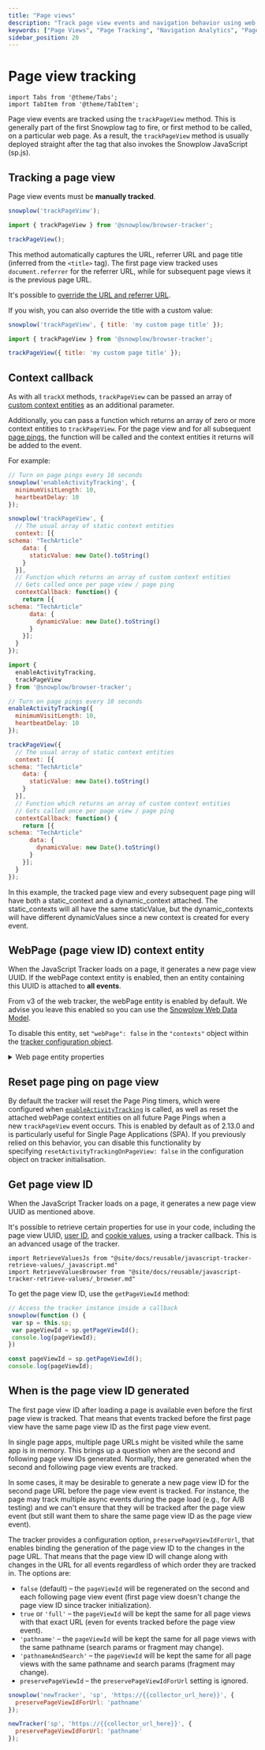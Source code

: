 ```yaml
---
title: "Page views"
description: "Track page view events and navigation behavior using web trackers for website analytics."
keywords: ["Page Views", "Page Tracking", "Navigation Analytics", "Page Events", "Web Analytics", "Page Performance"]
sidebar_position: 20
---
```


# Page view tracking

```mdx-code-block
import Tabs from '@theme/Tabs';
import TabItem from '@theme/TabItem';
```

Page view events are tracked using the `trackPageView` method. This is generally part of the first Snowplow tag to fire, or first method to be called, on a particular web page. As a result, the `trackPageView` method is usually deployed straight after the tag that also invokes the Snowplow JavaScript (sp.js).

## Tracking a page view

Page view events must be **manually tracked**.

<Tabs groupId="platform" queryString>
  <TabItem value="js" label="JavaScript (tag)">

```javascript runnable
snowplow('trackPageView');
```

  </TabItem>
  <TabItem value="browser" label="Browser (npm)" default>

```javascript
import { trackPageView } from '@snowplow/browser-tracker';

trackPageView();
```
  </TabItem>
</Tabs>

This method automatically captures the URL, referrer URL and page title (inferred from the `<title>` tag). The first page view tracked uses `document.referrer` for the referrer URL, while for subsequent page views it is the previous page URL.

It's possible to [override the URL and referrer URL](/docs/sources/trackers/web-trackers/tracking-events/index.md#setting-a-custom-page-url-and-referrer-url).

If you wish, you can also override the title with a custom value:

<Tabs groupId="platform" queryString>
  <TabItem value="js" label="JavaScript (tag)">

```javascript runnable
snowplow('trackPageView', { title: 'my custom page title' });
```

  </TabItem>
  <TabItem value="browser" label="Browser (npm)" default>

```javascript
import { trackPageView } from '@snowplow/browser-tracker';

trackPageView({ title: 'my custom page title' });
```
  </TabItem>
</Tabs>

## Context callback

As with all `trackX` methods, `trackPageView` can be passed an array of [custom context entities](/docs/sources/trackers/web-trackers/custom-tracking-using-schemas/index.md) as an additional parameter.

Additionally, you can pass a function which returns an array of zero or more context entities to `trackPageView`. For the page view and for all subsequent [page pings](/docs/sources/trackers/web-trackers/tracking-events/activity-page-pings/index.md), the function will be called and the context entities it returns will be added to the event.

For example:

<Tabs groupId="platform" queryString>
  <TabItem value="js" label="JavaScript (tag)" default>

```javascript
// Turn on page pings every 10 seconds
snowplow('enableActivityTracking', {
  minimumVisitLength: 10,
  heartbeatDelay: 10
});

snowplow('trackPageView', {
  // The usual array of static context entities
  context: [{
schema: "TechArticle"
    data: {
      staticValue: new Date().toString()
    }
  }],
  // Function which returns an array of custom context entities
  // Gets called once per page view / page ping
  contextCallback: function() {
    return [{
schema: "TechArticle"
      data: {
        dynamicValue: new Date().toString()
      }
    }];
  }
});
```

</TabItem>
<TabItem value="browser" label="Browser (npm)">

```javascript
import {
  enableActivityTracking,
  trackPageView
} from '@snowplow/browser-tracker';

// Turn on page pings every 10 seconds
enableActivityTracking({
  minimumVisitLength: 10,
  heartbeatDelay: 10
});

trackPageView({
  // The usual array of static context entities
  context: [{
schema: "TechArticle"
    data: {
      staticValue: new Date().toString()
    }
  }],
  // Function which returns an array of custom context entities
  // Gets called once per page view / page ping
  contextCallback: function() {
    return [{
schema: "TechArticle"
      data: {
        dynamicValue: new Date().toString()
      }
    }];
  }
});
```
  </TabItem>
</Tabs>

In this example, the tracked page view and every subsequent page ping will have both a static_context and a dynamic_context attached. The static_contexts will all have the same staticValue, but the dynamic_contexts will have different dynamicValues since a new context is created for every event.

## WebPage (page view ID) context entity

When the JavaScript Tracker loads on a page, it generates a new page view UUID. If the webPage context entity is enabled, then an entity containing this UUID is attached to **all events**.

From v3 of the web tracker, the webPage entity is enabled by default. We advise you leave this enabled so you can use the [Snowplow Web Data Model](/docs/modeling-your-data/modeling-your-data-with-dbt/dbt-models/legacy/dbt-web-data-model/index.md).

To disable this entity, set `"webPage": false` in the `"contexts"` object within the [tracker configuration object](/docs/sources/trackers/web-trackers/tracker-setup/initialization-options/index.md).

<details>
    <summary>Web page entity properties</summary>

The [web_page](https://github.com/snowplow/iglu-central/blob/master/schemas/com.snowplowanalytics.snowplow/web_page/jsonschema/1-0-0) context entity consists of the following property:

| Attribute | Description                             | Required? |
|-----------|-----------------------------------------|-----------|
| `id`      | An identifier (UUID) for the page view. | Yes       |

</details>

## Reset page ping on page view

By default the tracker will reset the Page Ping timers, which were configured when [`enableActivityTracking`](/docs/sources/trackers/web-trackers/tracking-events/activity-page-pings/index.md) is called, as well as reset the attached webPage context entities on all future Page Pings when a new `trackPageView` event occurs. This is enabled by default as of 2.13.0 and is particularly useful for Single Page Applications (SPA). If you previously relied on this behavior, you can disable this functionality by specifying `resetActivityTrackingOnPageView: false` in the configuration object on tracker initialisation.

## Get page view ID

When the JavaScript Tracker loads on a page, it generates a new page view UUID as mentioned above.

It's possible to retrieve certain properties for use in your code, including the page view UUID, [user ID](/docs/sources/trackers/web-trackers/tracking-events/index.md#getting-user-id-once-set), and [cookie values](/docs/sources/trackers/web-trackers/cookies-and-local-storage/getting-cookie-values/index.md#retrieving-cookie-properties-from-the-tracker), using a tracker callback. This is an advanced usage of the tracker.

```mdx-code-block
import RetrieveValuesJs from "@site/docs/reusable/javascript-tracker-retrieve-values/_javascript.md"
import RetrieveValuesBrowser from "@site/docs/reusable/javascript-tracker-retrieve-values/_browser.md"
```

<Tabs groupId="platform" queryString>
  <TabItem value="js" label="JavaScript (tag)" default>

<RetrieveValuesJs />

  </TabItem>
  <TabItem value="browser" label="Browser (npm)">

<RetrieveValuesBrowser />

  </TabItem>
</Tabs>

To get the page view ID, use the `getPageViewId` method:

<Tabs groupId="platform" queryString>
  <TabItem value="js" label="JavaScript (tag)" default>

```javascript
// Access the tracker instance inside a callback
snowplow(function () {
 var sp = this.sp;
 var pageViewId = sp.getPageViewId();
 console.log(pageViewId);
})
```

  </TabItem>
  <TabItem value="browser" label="Browser (npm)">

```javascript
const pageViewId = sp.getPageViewId();
console.log(pageViewId);
```

  </TabItem>
</Tabs>

## When is the page view ID generated

The first page view ID after loading a page is available even before the first page view is tracked. That means that events tracked before the first page view have the same page view ID as the first page view event.

In single page apps, multiple page URLs might be visited while the same app is in memory. This brings up a question when are the second and following page view IDs generated. Normally, they are generated when the second and following page view events are tracked.

In some cases, it may be desirable to generate a new page view ID for the second page URL before the page view event is tracked. For instance, the page may track multiple async events during the page load (e.g., for A/B testing) and we can't ensure that they will be tracked after the page view event (but still want them to share the same page view ID as the page view event).

The tracker provides a configuration option, `preservePageViewIdForUrl`, that enables binding the generation of the page view ID to the changes in the page URL. That means that the page view ID will change along with changes in the URL for all events regardless of which order they are tracked in. The options are:

* `false` (default) – the `pageViewId` will be regenerated on the second and each following page view event (first page view doesn't change the page view ID since tracker initialization).
* `true` or `'full'` – the `pageViewId` will be kept the same for all page views with that exact URL (even for events tracked before the page view event).
* `'pathname'` – the `pageViewId` will be kept the same for all page views with the same pathname (search params or fragment may change).
* `'pathnameAndSearch'` – the `pageViewId` will be kept the same for all page views with the same pathname and search params (fragment may change).
* `preservePageViewId` – the `preservePageViewIdForUrl` setting is ignored.

<Tabs groupId="platform" queryString>
  <TabItem value="js" label="JavaScript (tag)" default>

```javascript
snowplow('newTracker', 'sp', 'https://{{collector_url_here}}', {
  preservePageViewIdForUrl: 'pathname'
});
```

  </TabItem>
  <TabItem value="browser" label="Browser (npm)">

```javascript
newTracker('sp', 'https://{{collector_url_here}}', {
  preservePageViewIdForUrl: 'pathname'
});
```

  </TabItem>
</Tabs>
